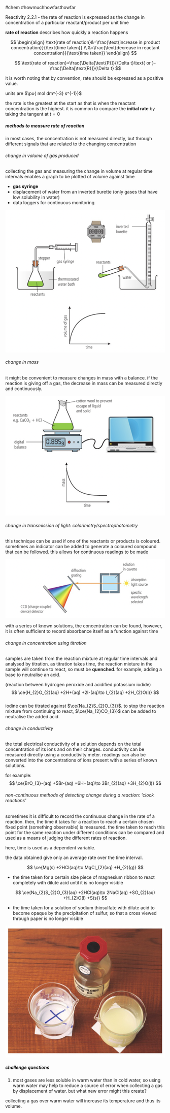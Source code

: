 #chem #howmuchhowfasthowfar  
  
Reactivity 2.2.1 - the rate of reaction is expressed as the change in concentration of a particular reactant/product per unit time  
  
**rate of reaction** describes how quickly a reaction happens  
  
$$  
\begin{align}  
\text{rate of reaction}&=\frac{\text{increase in product concentration}}{\text{time taken}} \\  
&=\frac{\text{decrease in reactant concentration}}{\text{time taken}}  
\end{align}  
$$  
  
$$  
\text{rate of reaction}=\frac{\Delta[\text{P}]}{\Delta t}\text{ or }-\frac{\Delta[\text{R}]}{\Delta t}  
$$  
  
it is worth noting that by convention, rate should be expressed as a positive value.  
  
units are $\pu{ mol dm^{-3} s^{-1}}$  
  
the rate is the greatest at the start as that is when the reactant concentration is the highest. it is common to compare the **initial rate** by taking the tangent at $t=0$  
  
##### methods to measure rate of reaction  
in most cases, the concentration is not measured directly, but through different signals that are related to the changing concentration  
  
###### change in volume of gas produced  
collecting the gas and measuring the change in volume at regular time intervals enables a graph to be plotted of volume against time  
- **gas syringe**  
- displacement of water from an inverted burette (only gases that have low solubility in water)  
- data loggers for continuous monitoring  
  
![measuring change in volume of gas.png](Media/2%20Reactivity/2.2/2%20rate/measuring%20change%20in%20volume%20of%20gas.png)  
  
###### change in mass  
it might be convenient to measure changes in mass with a balance. if the reaction is giving off a gas, the decrease in mass can be measured directly and continuously.  
  
![measuring change of mass.png](Media/2%20Reactivity/2.2/2%20rate/measuring%20change%20of%20mass.png)  
  
###### change in transmission of light: colorimetry/spectrophotometry  
  
this technique can be used if one of the reactants or products is coloured. sometimes an indicator can be added to generate a coloured compound that can be followed. this allows for continuous readings to be made  
  
![measuring change in absorbance.png](Media/2%20Reactivity/2.2/2%20rate/measuring%20change%20in%20absorbance.png)  
  
with a series of known solutions, the concentration can be found, however, it is often sufficient to record absorbance itself as a function against time  
  
###### change in concentration using titration  
samples are taken from the reaction mixture at regular time intervals and analysed by titration. as titration takes time, the reaction mixture in the sample will continue to react, so must be **quenched**. for example, adding a base to neutralise an acid.  
  
(reaction between hydrogen peroxide and acidified potassium iodide)  
$$  
\ce{H_{2}O_{2}(aq) +2H+(aq) +2I-(aq)\to I_{2}(aq) +2H_{2}O(l)}  
$$  
iodine can be titrated against $\ce{Na_{2}S_{2}O_{3}}$. to stop the reaction mixture from continuing to react, $\ce{Na_{2}CO_{3}}$ can be added to neutralise the added acid.  
  
###### change in conductivity  
the total electrical conductivity of a solution depends on the total concentration of its ions and on their charges. conductivity can be measured directly using a conductivity meter. readings can also be converted into the concentrations of ions present with a series of known solutions.  
  
for example:  
$$  
\ce{BrO_{3}-(aq) +5Br-(aq) +6H+(aq)\to 3Br_{2}(aq) +3H_{2}O(l)}   
$$  
  
###### non-continuous methods of detecting change during a reaction: 'clock reactions'  
sometimes it is difficult to record the continuous change in the rate of a reaction. then, the time it takes for a reaction to reach a certain chosen fixed point (something observable) is measured. the time taken to reach this point for the same reaction under different conditions can be compared and used as a means of judging the different rates of reaction.  
  
here, time is used as a dependent variable.  
  
the data obtained give only an average rate over the time interval.  
  
$$  
\ce{Mg(s) +2HCl(aq)\to MgCl_{2}(aq) +H_{2}(g)}  
$$  
- the time taken for a certain size piece of magnesium ribbon to react completely with dilute acid until it is no longer visible  
  
$$  
\ce{Na_{2}S_{2}O_{3}(aq) +2HCl(aq)\to 2NaCl(aq) +SO_{2}(aq) +H_{2}O(l) +S(s)}  
$$  
- the time taken for a solution of sodium thiosulfate with dilute acid to become opaque by the precipitation of sulfur, so that a cross viewed through paper is no longer visible  
  
![sodium thiosulfate + dilute acid to sulfur precipitate.png](Media/2%20Reactivity/2.2/2%20rate/sodium%20thiosulfate%20+%20dilute%20acid%20to%20sulfur%20precipitate.png)  
##### challenge questions  
1. most gases are less soluble in warm water than in cold water, so using warm water may help to reduce a source of error when collecting a gas by displacement of water. but what new error might this create?  
  
collecting a gas over warm water will increase its temperature and thus its volume.